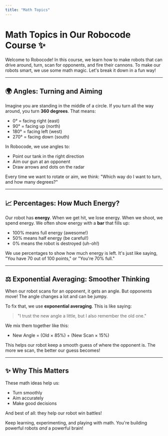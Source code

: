 ```yaml
---
title: "Math Topics"
---
```


# Math Topics in Our Robocode Course ✨

Welcome to Robocode! In this course, we learn how to make robots that can drive around, turn, scan for opponents, and fire their cannons. To make our robots smart, we use some math magic. Let's break it down in a fun way!

---

## 🌍 Angles: Turning and Aiming

Imagine you are standing in the middle of a circle. If you turn all the way around, you turn **360 degrees**. That means:

* 0° = facing right (east)
* 90° = facing up (north)
* 180° = facing left (west)
* 270° = facing down (south)

In Robocode, we use angles to:

* Point our tank in the right direction
* Aim our gun at an opponent
* Draw arrows and dots on the radar

Every time we want to rotate or aim, we think: "Which way do I want to turn, and how many degrees?"

---

## 📈 Percentages: How Much Energy?

Our robot has **energy**. When we get hit, we lose energy. When we shoot, we spend energy. We often show energy with a **bar** that fills up:

* 100% means full energy (awesome!)
* 50% means half energy (be careful!)
* 0% means the robot is destroyed (uh-oh!)

We use percentages to show how much energy is left. It's just like saying, "You have 70 out of 100 points," or "You're 70% full."

---

## ⚖️ Exponential Averaging: Smoother Thinking

When our robot scans for an opponent, it gets an angle. But opponents move! The angle changes a lot and can be jumpy.

To fix that, we use **exponential averaging**. This is like saying:

> "I trust the new angle a little, but I also remember the old one."

We mix them together like this:

* New Angle = (Old × 85%) + (New Scan × 15%)

This helps our robot keep a smooth guess of where the opponent is. The more we scan, the better our guess becomes!

---

## ✨ Why This Matters

These math ideas help us:

* Turn smoothly
* Aim accurately
* Make good decisions

And best of all: they help our robot win battles!

Keep learning, experimenting, and playing with math. You're building powerful robots *and* a powerful brain!
